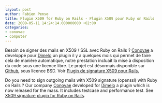 ```yaml
---
layout: post
author: Fabien Penso
title: Plugin X509 for Ruby on Rails - Plugin X509 pour Ruby on Rails
date: 2008-05-11 14:24:14.000000000 +02:00
categories:
- conovae
- computer
---
```

Besoin de signer des mails en X509 / SSL avec Ruby on Rails ? <a href="http://www.conovae.com/">Conovae</a> a développé pour <a href="http://www.dimelo.fr/">Dimelo</a> un plugin il y a quelques mois qui permet de faire cela de manière automatique, notre prestation incluait la mise à disposition du code sous une licence libre. Le projet est désormais disponible sur <a href="http://www.github.com/">Github</a>, sous licence BSD. Voir <a href="http://github.com/penso/actionmailer_x509/tree">Plugin de signature X509 pour Rails.</a>

Do you need to sign outgoing mails with X509 signature (openssl) with Ruby on Rails ? Our company <a href="http://www.conovae.com/">Conovae</a> developed for <a href="http://www.dimelo.fr/">Dimelo</a> a plugin which is now released for the mass. It includes testcase and performance test. See <a href="http://github.com/penso/actionmailer_x509/tree">X509 signature plugin for Ruby on Rails</a>.

